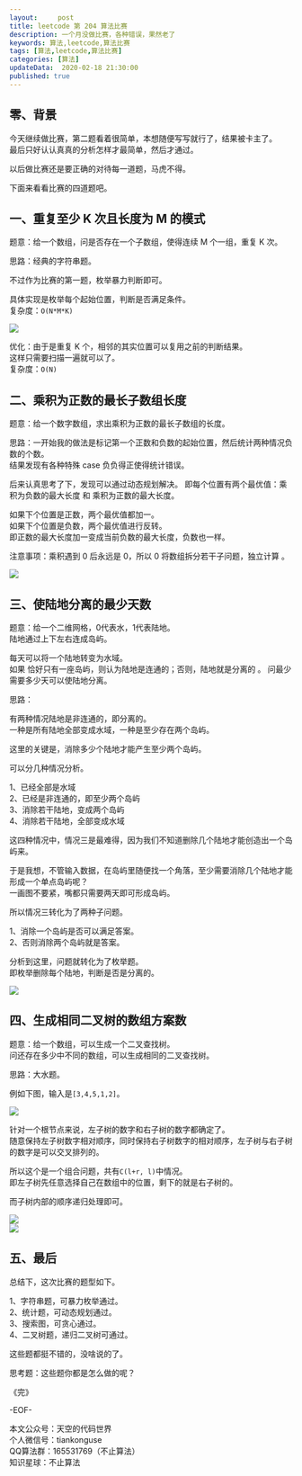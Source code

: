 ```yaml
---   
layout:     post  
title: leetcode 第 204 算法比赛
description: 一个月没做比赛，各种错误，果然老了    
keywords: 算法,leetcode,算法比赛  
tags: [算法,leetcode,算法比赛]    
categories: [算法]  
updateData:  2020-02-18 21:30:00  
published: true  
---  
```



## 零、背景  


今天继续做比赛，第二题看着很简单，本想随便写写就行了，结果被卡主了。  
最后只好认认真真的分析怎样才最简单，然后才通过。  


以后做比赛还是要正确的对待每一道题，马虎不得。  


下面来看看比赛的四道题吧。  


## 一、重复至少 K 次且长度为 M 的模式  


题意：给一个数组，问是否存在一个子数组，使得连续 M 个一组，重复 K 次。  


思路：经典的字符串题。  


不过作为比赛的第一题，枚举暴力判断即可。  


具体实现是枚举每个起始位置，判断是否满足条件。  
复杂度：`O(N*M*K)`  


![](http://res2020.tiankonguse.com/images/2020/08/30/001.png)  


优化：由于是重复 K 个，相邻的其实位置可以复用之前的判断结果。  
这样只需要扫描一遍就可以了。  
复杂度：`O(N)`  


## 二、乘积为正数的最长子数组长度  


题意：给一个数字数组，求出乘积为正数的最长子数组的长度。  


思路：一开始我的做法是标记第一个正数和负数的起始位置，然后统计两种情况负数的个数。  
结果发现有各种特殊 case 负负得正使得统计错误。  


后来认真思考了下，发现可以通过动态规划解决。
即每个位置有两个最优值：乘积为负数的最大长度 和 乘积为正数的最大长度。  


如果下个位置是正数，两个最优值都加一。  
如果下个位置是负数，两个最优值进行反转。  
即正数的最大长度加一变成当前负数的最大长度，负数也一样。  


注意事项：乘积遇到 0 后永远是 0，所以 0 将数组拆分若干子问题，独立计算 。  


![](http://res2020.tiankonguse.com/images/2020/08/30/002.png)  


## 三、使陆地分离的最少天数  


题意：给一个二维网格，0代表水，1代表陆地。  
陆地通过上下左右连成岛屿。  


每天可以将一个陆地转变为水域。  
如果 恰好只有一座岛屿，则认为陆地是连通的；否则，陆地就是分离的 。
问最少需要多少天可以使陆地分离。  


思路：  


有两种情况陆地是非连通的，即分离的。  
一种是所有陆地全部变成水域，一种是至少存在两个岛屿。  


这里的关键是，消除多少个陆地才能产生至少两个岛屿。  


可以分几种情况分析。


1、已经全部是水域  
2、已经是非连通的，即至少两个岛屿  
3、消除若干陆地，变成两个岛屿  
4、消除若干陆地，全部变成水域  


这四种情况中，情况三是最难得，因为我们不知道删除几个陆地才能创造出一个岛屿来。  

于是我想，不管输入数据，在岛屿里随便找一个角落，至少需要消除几个陆地才能形成一个单点岛屿呢？  
一画图不要紧，嘴都只需要两天即可形成岛屿。  


所以情况三转化为了两种子问题。  


1、消除一个岛屿是否可以满足答案。  
2、否则消除两个岛屿就是答案。  


分析到这里，问题就转化为了枚举题。  
即枚举删除每个陆地，判断是否是分离的。  


![](http://res2020.tiankonguse.com/images/2020/08/30/003.png)  


## 四、生成相同二叉树的数组方案数  


题意：给一个数组，可以生成一个二叉查找树。  
问还存在多少中不同的数组，可以生成相同的二叉查找树。  


思路：大水题。  


例如下图，输入是`[3,4,5,1,2]`。  


![](http://res2020.tiankonguse.com/images/2020/08/30/004.png)  


针对一个根节点来说，左子树的数字和右子树的数字都确定了。  
随意保持左子树数字相对顺序，同时保持右子树数字的相对顺序，左子树与右子树的数字是可以交叉排列的。  


所以这个是一个组合问题，共有`C(l+r, l)`中情况。  
即左子树先任意选择自己在数组中的位置，剩下的就是右子树的。  


而子树内部的顺序递归处理即可。  



![](http://res2020.tiankonguse.com/images/2020/08/30/005.png)  
![](http://res2020.tiankonguse.com/images/2020/08/30/006.png)  


## 五、最后  


总结下，这次比赛的题型如下。  


1、字符串题，可暴力枚举通过。  
2、统计题，可动态规划通过。  
3、搜索图，可贪心通过。  
4、二叉树题，递归二叉树可通过。  


这些题都挺不错的，没啥说的了。  


思考题：这些题你都是怎么做的呢？  



《完》  


-EOF-  



本文公众号：天空的代码世界  
个人微信号：tiankonguse  
QQ算法群：165531769（不止算法）  
知识星球：不止算法  

